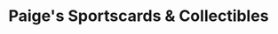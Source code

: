 ---
title: "Paige's Sportscards & Collectibles"
url: /chester/paiges-sportscards-und-collectibles/
shop: Basteln
---